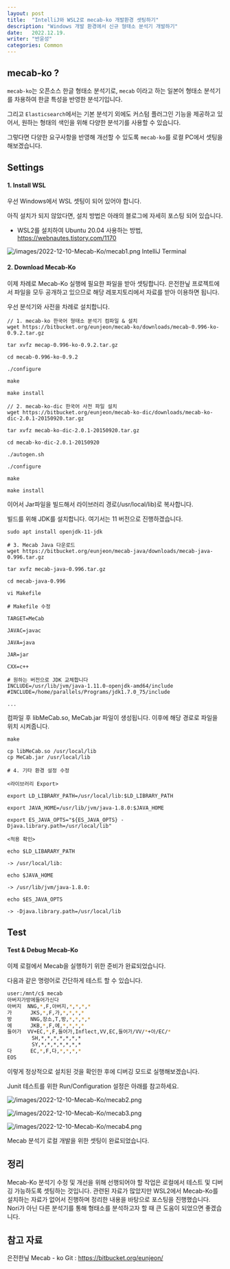 ```yaml
---
layout: post
title:  "IntelliJ와 WSL2로 mecab-ko 개발환경 셋팅하기"
description: "Windows 개발 환경에서 신규 형태소 분석기 개발하기"
date:   2022.12.19.
writer: "반윤성"
categories: Common
---
```


## mecab-ko ?

``mecab-ko``는 오픈소스 한글 형태소 분석기로, ``mecab`` 이라고 하는 일본어 형태소 분석기를 차용하여 한글 특성을 반영한 분석기입니다.

그리고 ``Elasticsearch``에서는 기본 분석기 외에도 커스텀 플러그인 기능을 제공하고 있어서, 원하는 형태의 색인을 위해 다양한 분석기를 사용할 수 있습니다.

그렇다면 다양한 요구사항을 반영해 개선할 수 있도록 ``mecab-ko``를 로컬 PC에서 셋팅을 해보겠습니다.

## Settings

#### 1. Install WSL

우선 Windows에서 WSL 셋팅이 되어 있어야 합니다.

아직 설치가 되지 않았다면, 설치 방법은 아래의 블로그에 자세히 포스팅 되어 있습니다.

- WSL2를 설치하여 Ubuntu 20.04 사용하는 방법, https://webnautes.tistory.com/1170 

![/images/2022-12-10-Mecab-Ko/mecab1.png](/images/2022-12-10-Mecab-Ko/mecab1.png)
IntelliJ Terminal


#### 2. Download Mecab-Ko
이제 차례로 Mecab-Ko 실행에 필요한 파일을 받아 셋팅합니다. 은전한닢 프로젝트에서 파일을
모두 공개하고 있으므로 해당 레포지토리에서 자료를 받아 이용하면 됩니다.

우선 분석기와 사전을 차례로 설치합니다.

```script
// 1. mecab-ko 한국어 형태소 분석기 컴파일 & 설치
wget https://bitbucket.org/eunjeon/mecab-ko/downloads/mecab-0.996-ko-0.9.2.tar.gz
 
tar xvfz mecap-0.996-ko-0.9.2.tar.gz
 
cd mecab-0.996-ko-0.9.2
 
./configure
 
make
 
make install
```

```script
// 2. mecab-ko-dic 한국어 사전 파일 설치
wget https://bitbucket.org/eunjeon/mecab-ko-dic/downloads/mecab-ko-dic-2.0.1-20150920.tar.gz
 
tar xvfz mecab-ko-dic-2.0.1-20150920.tar.gz
 
cd mecab-ko-dic-2.0.1-20150920
 
./autogen.sh
 
./configure
 
make
 
make install
```

이어서 Jar파일을 빌드해서 라이브러리 경로(/usr/local/lib)로 복사합니다.

빌드를 위해 JDK를 설치합니다. 여기서는 11 버전으로 진행하겠습니다.

`sudo apt install openjdk-11-jdk`

```script
# 3. Mecab Java 다운로드
wget https://bitbucket.org/eunjeon/mecab-java/downloads/mecab-java-0.996.tar.gz

tar xvfz mecab-java-0.996.tar.gz

cd mecab-java-0.996

vi Makefile
```

```
# Makefile 수정

TARGET=MeCab

JAVAC=javac

JAVA=java

JAR=jar

CXX=c++

# 원하는 버전으로 JDK 교체합니다
INCLUDE=/usr/lib/jvm/java-1.11.0-openjdk-amd64/include
#INCLUDE=/home/parallels/Programs/jdk1.7.0_75/include

...
```

컴파일 후 libMeCab.so, MeCab.jar 파일이 생성됩니다. 이후에 해당 경로로 파일을 위치 시켜줍니다.

```script
make

cp libMeCab.so /usr/local/lib
cp MeCab.jar /usr/local/lib
```

```
# 4. 기타 환경 설정 수정

<라이브러리 Export>

export LD_LIBRARY_PATH=/usr/local/lib:$LD_LIBRARY_PATH

export JAVA_HOME=/usr/lib/jvm/java-1.8.0:$JAVA_HOME

export ES_JAVA_OPTS="${ES_JAVA_OPTS} -Djava.library.path=/usr/local/lib"

<적용 확인>

echo $LD_LIBARARY_PATH

-> /usr/local/lib:

echo $JAVA_HOME

-> /usr/lib/jvm/java-1.8.0:

echo $ES_JAVA_OPTS

-> -Djava.library.path=/usr/local/lib
```

## Test

#### Test & Debug Mecab-Ko

이제 로컬에서 Mecab을 실행하기 위한 준비가 완료되었습니다.

다음과 같은 명령어로 간단하게 테스트 할 수 있습니다.

```sh
user:/mnt/c$ mecab
아버지가방에들어가신다
아버지  NNG,*,F,아버지,*,*,*,*
가      JKS,*,F,가,*,*,*,*
방      NNG,장소,T,방,*,*,*,*
에      JKB,*,F,에,*,*,*,*
들어가  VV+EC,*,F,들어가,Inflect,VV,EC,들어가/VV/*+아/EC/*
        SH,*,*,*,*,*,*,*
        SY,*,*,*,*,*,*,*
다      EC,*,F,다,*,*,*,*
EOS
```

이렇게 정상적으로 설치된 것을 확인한 후에 디버깅 모드로 실행해보겠습니다.

Junit 테스트를 위한 Run/Configuration 설정은 아래를 참고하세요.

![/images/2022-12-10-Mecab-Ko/mecab2.png](/images/2022-12-10-Mecab-Ko/mecab2.png)

![/images/2022-12-10-Mecab-Ko/mecab3.png](/images/2022-12-10-Mecab-Ko/mecab3.png)

![/images/2022-12-10-Mecab-Ko/mecab4.png](/images/2022-12-10-Mecab-Ko/mecab4.png)

Mecab 분석기 로컬 개발을 위한 셋팅이 완료되었습니다.

## 정리
Mecab-Ko 분석기 수정 및 개선을 위해 선행되어야 할 작업은 로컬에서 테스트 및 디버깅 가능하도록 셋팅하는 것입니다. 관련된 자료가 많았지만 WSL2에서 Mecab-Ko를 설치하는 자료가 없어서 진행하며 정리한 내용을 바탕으로 포스팅을 진행했습니다. Nori가 아닌 다른 분석기를 통해 형태소를 분석하고자 할 때 큰 도움이 되었으면 좋겠습니다.


## 참고 자료
은전한닢 Mecab - ko Git :  <https://bitbucket.org/eunjeon/>
